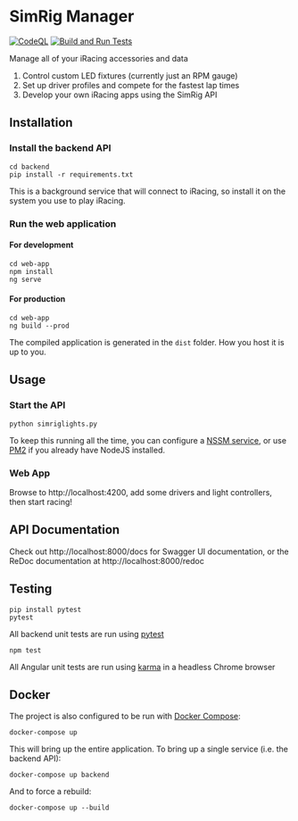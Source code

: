 # SimRig Manager

[![CodeQL](https://github.com/KylerF/SimRigManager/actions/workflows/codeql-analysis.yml/badge.svg)](https://github.com/KylerF/SimRigManager/actions/workflows/codeql-analysis.yml)
[![Build and Run Tests](https://github.com/KylerF/SimRigManager/actions/workflows/run-tests.yml/badge.svg)](https://github.com/KylerF/SimRigManager/actions/workflows/run-tests.yml)

Manage all of your iRacing accessories and data
1. Control custom LED fixtures (currently just an RPM gauge)
2. Set up driver profiles and compete for the fastest lap times
3. Develop your own iRacing apps using the SimRig API

## Installation
### Install the backend API
```
cd backend
pip install -r requirements.txt
```
This is a background service that will connect to iRacing, so install it on the system you use to play iRacing.

### Run the web application
#### For development
```
cd web-app
npm install
ng serve
```

#### For production
```
cd web-app
ng build --prod
```
The compiled application is generated in the ```dist``` folder. How you host it is up to you.
## Usage
### Start the API
```
python simriglights.py
```
To keep this running all the time, you can configure a [NSSM service](https://nssm.cc/download), or use [PM2](https://www.npmjs.com/package/pm2) if you already have NodeJS installed.
### Web App
Browse to http://localhost:4200, add some drivers and light controllers, then start racing!
## API Documentation
Check out http://localhost:8000/docs for Swagger UI documentation, or the ReDoc documentation at http://localhost:8000/redoc

## Testing
```
pip install pytest
pytest
```
All backend unit tests are run using [pytest](https://docs.pytest.org/en/6.2.x/)
```
npm test
```
All Angular unit tests are run using [karma](http://karma-runner.github.io/6.3/index.html) in a headless Chrome browser

## Docker
The project is also configured to be run with [Docker Compose](https://docs.docker.com/compose/):
```
docker-compose up
```
This will bring up the entire application. To bring up a single service (i.e. the backend API):
```
docker-compose up backend
```
And to force a rebuild:
```
docker-compose up --build
```
